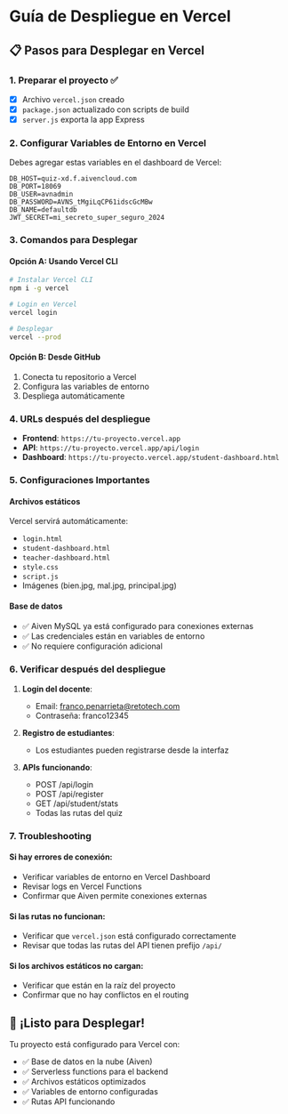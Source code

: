 # Guía de Despliegue en Vercel

## 📋 Pasos para Desplegar en Vercel

### 1. Preparar el proyecto ✅
- [x] Archivo `vercel.json` creado
- [x] `package.json` actualizado con scripts de build
- [x] `server.js` exporta la app Express

### 2. Configurar Variables de Entorno en Vercel

Debes agregar estas variables en el dashboard de Vercel:

```
DB_HOST=quiz-xd.f.aivencloud.com
DB_PORT=18069
DB_USER=avnadmin
DB_PASSWORD=AVNS_tMgiLqCP61idscGcMBw
DB_NAME=defaultdb
JWT_SECRET=mi_secreto_super_seguro_2024
```

### 3. Comandos para Desplegar

#### Opción A: Usando Vercel CLI
```bash
# Instalar Vercel CLI
npm i -g vercel

# Login en Vercel
vercel login

# Desplegar
vercel --prod
```

#### Opción B: Desde GitHub
1. Conecta tu repositorio a Vercel
2. Configura las variables de entorno
3. Despliega automáticamente

### 4. URLs después del despliegue
- **Frontend**: `https://tu-proyecto.vercel.app`
- **API**: `https://tu-proyecto.vercel.app/api/login`
- **Dashboard**: `https://tu-proyecto.vercel.app/student-dashboard.html`

### 5. Configuraciones Importantes

#### Archivos estáticos
Vercel servirá automáticamente:
- `login.html`
- `student-dashboard.html` 
- `teacher-dashboard.html`
- `style.css`
- `script.js`
- Imágenes (bien.jpg, mal.jpg, principal.jpg)

#### Base de datos
- ✅ Aiven MySQL ya está configurado para conexiones externas
- ✅ Las credenciales están en variables de entorno
- ✅ No requiere configuración adicional

### 6. Verificar después del despliegue

1. **Login del docente**:
   - Email: franco.penarrieta@retotech.com
   - Contraseña: franco12345

2. **Registro de estudiantes**:
   - Los estudiantes pueden registrarse desde la interfaz

3. **APIs funcionando**:
   - POST /api/login
   - POST /api/register
   - GET /api/student/stats
   - Todas las rutas del quiz

### 7. Troubleshooting

#### Si hay errores de conexión:
- Verificar variables de entorno en Vercel Dashboard
- Revisar logs en Vercel Functions
- Confirmar que Aiven permite conexiones externas

#### Si las rutas no funcionan:
- Verificar que `vercel.json` está configurado correctamente
- Revisar que todas las rutas del API tienen prefijo `/api/`

#### Si los archivos estáticos no cargan:
- Verificar que están en la raíz del proyecto
- Confirmar que no hay conflictos en el routing

## 🚀 ¡Listo para Desplegar!

Tu proyecto está configurado para Vercel con:
- ✅ Base de datos en la nube (Aiven)
- ✅ Serverless functions para el backend
- ✅ Archivos estáticos optimizados
- ✅ Variables de entorno configuradas
- ✅ Rutas API funcionando
